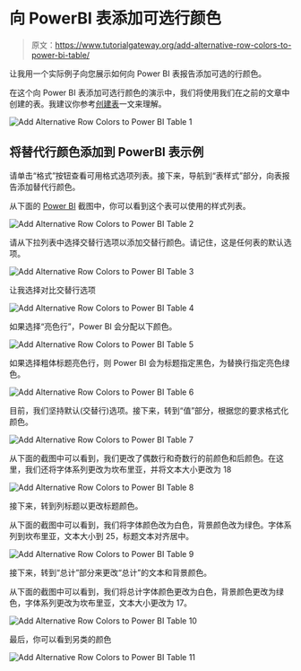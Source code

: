 # 向 PowerBI 表添加可选行颜色

> 原文：<https://www.tutorialgateway.org/add-alternative-row-colors-to-power-bi-table/>

让我用一个实际例子向您展示如何向 Power BI 表报告添加可选的行颜色。

在这个向 Power BI 表添加可选行颜色的演示中，我们将使用我们在之前的文章中创建的表。我建议你参考[创建表](https://www.tutorialgateway.org/create-a-table-in-power-bi/)一文来理解。

![Add Alternative Row Colors to Power BI Table 1](img/5eed62d27883df475a473fd03389d1d2.png)

## 将替代行颜色添加到 PowerBI 表示例

请单击“格式”按钮查看可用格式选项列表。接下来，导航到“表样式”部分，向表报告添加替代行颜色。

从下面的 [Power BI](https://www.tutorialgateway.org/power-bi-tutorial/) 截图中，你可以看到这个表可以使用的样式列表。

![Add Alternative Row Colors to Power BI Table 2](img/ea63c2d79dfdacd3b6420039c443191e.png)

请从下拉列表中选择交替行选项以添加交替行颜色。请记住，这是任何表的默认选项。

![Add Alternative Row Colors to Power BI Table 3](img/abfe4d6701232ddf289108aafb4bfe87.png)

让我选择对比交替行选项

![Add Alternative Row Colors to Power BI Table 4](img/842f7bf0e493e269167557a7daeec7b1.png)

如果选择“亮色行”，Power BI 会分配以下颜色。

![Add Alternative Row Colors to Power BI Table 5](img/05c54822e20d478a198f5f51b391156c.png)

如果选择粗体标题亮色行，则 Power BI 会为标题指定黑色，为替换行指定亮色绿色。

![Add Alternative Row Colors to Power BI Table 6](img/6a8993e35ee74863511f8adbc15e8f02.png)

目前，我们坚持默认(交替行)选项。接下来，转到“值”部分，根据您的要求格式化颜色。

![Add Alternative Row Colors to Power BI Table 7](img/96d592a70b971ca3809e666ba400df0d.png)

从下面的截图中可以看到，我们更改了偶数行和奇数行的前颜色和后颜色。在这里，我们还将字体系列更改为坎布里亚，并将文本大小更改为 18

![Add Alternative Row Colors to Power BI Table 8](img/6c33ade9b8236bd9c838c113778fa2b2.png)

接下来，转到列标题以更改标题颜色。

从下面的截图中可以看到，我们将字体颜色改为白色，背景颜色改为绿色。字体系列到坎布里亚，文本大小到 25，标题文本对齐居中。

![Add Alternative Row Colors to Power BI Table 9](img/d11879e61932ccacb5b181a285e75077.png)

接下来，转到“总计”部分来更改“总计”的文本和背景颜色。

从下面的截图中可以看到，我们将总计字体颜色更改为白色，背景颜色更改为绿色，字体系列更改为坎布里亚，文本大小更改为 17。

![Add Alternative Row Colors to Power BI Table 10](img/f4dbffec7064bf92af1df6ea5f582048.png)

最后，你可以看到另类的颜色

![Add Alternative Row Colors to Power BI Table 11](img/1b90c2d55c1a26a61edffa0a89635f21.png)
